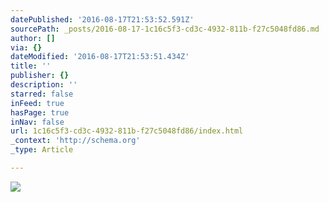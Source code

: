 ```yaml
---
datePublished: '2016-08-17T21:53:52.591Z'
sourcePath: _posts/2016-08-17-1c16c5f3-cd3c-4932-811b-f27c5048fd86.md
author: []
via: {}
dateModified: '2016-08-17T21:53:51.434Z'
title: ''
publisher: {}
description: ''
starred: false
inFeed: true
hasPage: true
inNav: false
url: 1c16c5f3-cd3c-4932-811b-f27c5048fd86/index.html
_context: 'http://schema.org'
_type: Article

---
```

![](https://the-grid-user-content.s3-us-west-2.amazonaws.com/a137ffba-0d12-4a8a-a08a-40f4941d756c.jpg)